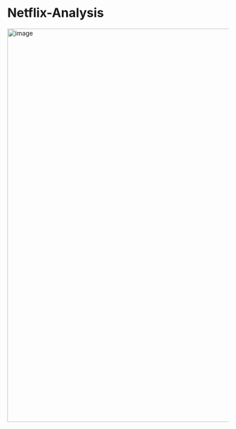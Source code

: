 # Netflix-Analysis
<img width="898" alt="image" src="https://github.com/Maanvitha06/Netflix-Analysis-Dashboard/assets/101602955/eab8c37d-cded-4283-a76a-a3130ea26c31">

